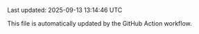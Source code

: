 Last updated: 2025-09-13 13:14:46 UTC

This file is automatically updated by the GitHub Action workflow.
